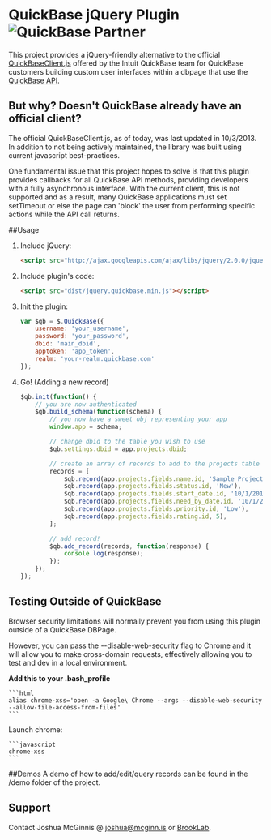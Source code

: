# QuickBase jQuery Plugin ![QuickBase Partner](http://i.imgur.com/tWX4YhU.png)

This project provides a jQuery-friendly alternative to the official [QuickBaseClient.js](http://www.quickbase.com/js/QuickBaseClient.js) offered by the Intuit QuickBase team for QuickBase customers building custom user interfaces within a dbpage that use the [QuickBase API](http://www.quickbase.com/api-guide/whnjs.htm).

But why? Doesn't QuickBase already have an official client?
----------
The official QuickBaseClient.js, as of today, was last updated in 10/3/2013. In addition to not being actively maintained, the library was built using current javascript best-practices.

One fundamental issue that this project hopes to solve is that this plugin provides callbacks for all QuickBase API methods, providing developers with a fully asynchronous interface. With the current client, this is not supported and as a result, many QuickBase applications must set setTimeout or else the page can 'block' the user from performing specific actions while the API call returns.

##Usage
1. Include jQuery:

    ```html
	<script src="http://ajax.googleapis.com/ajax/libs/jquery/2.0.0/jquery.min.js"></script>
	```

2. Include plugin's code:

	```html
	<script src="dist/jquery.quickbase.min.js"></script>
	```

3. Init the plugin:

    ```javascript
    var $qb = $.QuickBase({
		username: 'your_username',
		password: 'your_password',
		dbid: 'main_dbid',
		apptoken: 'app_token',
		realm: 'your-realm.quickbase.com'
	});
    ```

4. Go! (Adding a new record)
    ```javascript
    $qb.init(function() {
        // you are now authenticated
    	$qb.build_schema(function(schema) {
            // you now have a sweet obj representing your app
			window.app = schema;

            // change dbid to the table you wish to use
			$qb.settings.dbid = app.projects.dbid;

            // create an array of records to add to the projects table
			records = [
			    $qb.record(app.projects.fields.name.id, 'Sample Project'),
			    $qb.record(app.projects.fields.status.id, 'New'),
			    $qb.record(app.projects.fields.start_date.id, '10/1/2013'),
			    $qb.record(app.projects.fields.need_by_date.id, '10/1/2013'),
			    $qb.record(app.projects.fields.priority.id, 'Low'),
			    $qb.record(app.projects.fields.rating.id, 5),
			];

            // add record!
            $qb.add_record(records, function(response) {
			    console.log(response);
			});
        });
    });
    ```

## Testing Outside of QuickBase
Browser security limitations will normally prevent you from using this plugin outside of a QuickBase DBPage.

However, you can pass the --disable-web-security flag to Chrome and it will allow you to make cross-domain requests, effectively allowing you to test and dev in a local environment.

**Add this to your .bash_profile**

    ```html
    alias chrome-xss='open -a Google\ Chrome --args --disable-web-security --allow-file-access-from-files'
    ```
Launch chrome:

    ```javascript
    chrome-xss
    ```

##Demos
A demo of how to add/edit/query records can be found in the /demo folder of the project.

Support
-----------
Contact Joshua McGinnis @ [joshua@mcginn.is](mailto:joshua@mcginn.is) or [BrookLab](http://www.brooklab.com).
